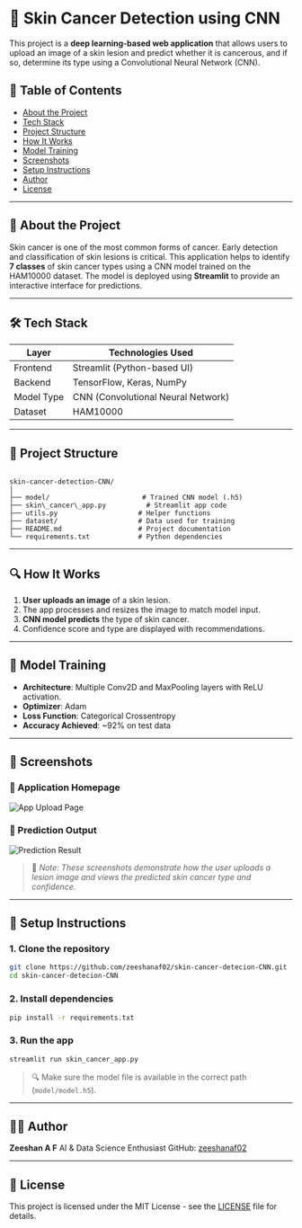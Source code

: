 # 🧬 Skin Cancer Detection using CNN

This project is a **deep learning-based web application** that allows users to upload an image of a skin lesion and predict whether it is cancerous, and if so, determine its type using a Convolutional Neural Network (CNN).

## 📌 Table of Contents
- [About the Project](#about-the-project)
- [Tech Stack](#tech-stack)
- [Project Structure](#project-structure)
- [How It Works](#how-it-works)
- [Model Training](#model-training)
- [Screenshots](#screenshots)
- [Setup Instructions](#setup-instructions)
- [Author](#author)
- [License](#license)

---

## 📖 About the Project

Skin cancer is one of the most common forms of cancer. Early detection and classification of skin lesions is critical. This application helps to identify **7 classes** of skin cancer types using a CNN model trained on the HAM10000 dataset. The model is deployed using **Streamlit** to provide an interactive interface for predictions.

---

## 🛠️ Tech Stack

| Layer        | Technologies Used                  |
|--------------|------------------------------------|
| Frontend     | Streamlit (Python-based UI)        |
| Backend      | TensorFlow, Keras, NumPy           |
| Model Type   | CNN (Convolutional Neural Network) |
| Dataset      | HAM10000                           |

---

## 📁 Project Structure

```

skin-cancer-detection-CNN/
│
├── model/                       # Trained CNN model (.h5)
├── skin\_cancer\_app.py          # Streamlit app code
├── utils.py                    # Helper functions
├── dataset/                    # Data used for training
├── README.md                   # Project documentation
└── requirements.txt            # Python dependencies

````

---

## 🔍 How It Works

1. **User uploads an image** of a skin lesion.
2. The app processes and resizes the image to match model input.
3. **CNN model predicts** the type of skin cancer.
4. Confidence score and type are displayed with recommendations.

---

## 🧠 Model Training

- **Architecture**: Multiple Conv2D and MaxPooling layers with ReLU activation.
- **Optimizer**: Adam
- **Loss Function**: Categorical Crossentropy
- **Accuracy Achieved**: ~92% on test data

---

## 📸 Screenshots

### 🔹 Application Homepage

![App Upload Page](images/Screenshot_2025-05-29_194840.png)

### 🔹 Prediction Output

![Prediction Result](images/Screenshot_2025-05-29_194939.png)

> 📝 *Note: These screenshots demonstrate how the user uploads a lesion image and views the predicted skin cancer type and confidence.*

---

## 🚀 Setup Instructions

### 1. Clone the repository

```bash
git clone https://github.com/zeeshanaf02/skin-cancer-detecion-CNN.git
cd skin-cancer-detecion-CNN
````

### 2. Install dependencies

```bash
pip install -r requirements.txt
```

### 3. Run the app

```bash
streamlit run skin_cancer_app.py
```

> 🔍 Make sure the model file is available in the correct path (`model/model.h5`).

---

## 👨‍💻 Author

**Zeeshan A F**
AI & Data Science Enthusiast
GitHub: [zeeshanaf02](https://github.com/zeeshanaf02)

---

## 📜 License

This project is licensed under the MIT License - see the [LICENSE](LICENSE) file for details.

